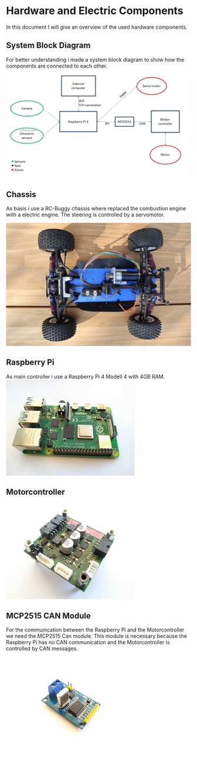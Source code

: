 # Hardware and Electric Components

In this document I will give an overview of the used hardware components.

## System Block Diagram
For better understanding i made a system block diagram to show how the components are connected to each other.

<img src="/images/Overview_blockdiagram.jpg" width="600">

## Chassis

As basis i use a RC-Buggy chassis where replaced the combustion engine with a electric engine.
The steering is controlled by a servomotor.

<img src="/images/chassis.jpg" width="600">

## Raspberry Pi

As main controller i use a Raspberry Pi 4 Modell 4 with 4GB RAM.
<img src="/images/raspberryPi.jpg" width="350">

## Motorcontroller

<img src="/images/motorcontroller.jpg" width="350">

## MCP2515 CAN Module
For the communication between the Raspberry Pi and the Motorcontroller we need the MCP2515 Can module.
This module is necessary because the Raspberry Pi has no CAN communication and the Motorcontroller is controlled by CAN messages.


<img src="/images/MCP2515.jpg" width="350">
